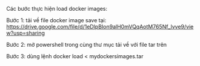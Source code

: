 Các bước thực hiện load docker images:

Bước 1: tải về file docker image save tại: https://drive.google.com/file/d/1eDlpBIon9alH0mVQqAotM765Nf_lvve9/view?usp=sharing

Bước 2: mở powershell trong cùng thư mục tải về với file tar trên

Bước 3: dùng lệnh docker load < mydockersimages.tar

